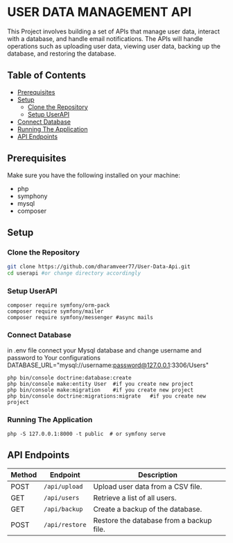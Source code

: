 # USER DATA MANAGEMENT API
This Project involves building a set of APIs that manage user data, interact with a database, and handle email notifications. The APIs will handle operations such as uploading user data, viewing user data, backing up the database, and restoring the database.

## Table of Contents
- [Prerequisites](#prerequisites)
- [Setup](#setup)
  - [Clone the Repository](#clone-the-repository)
  - [Setup UserAPI](#setup-userapi)
- [Connect Database](#create-database)
- [Running The Application](#running-the-application)
- [API Endpoints](#api-endpoints)

## Prerequisites

Make sure you have the following installed on your machine:

- php
- symphony
- mysql
- composer

## Setup

### Clone the Repository
```bash
git clone https://github.com/dharamveer77/User-Data-Api.git
cd userapi #or change directory accordingly
```

### Setup UserAPI
```
composer require symfony/orm-pack
composer require symfony/mailer
composer require symfony/messenger #async mails
```

### Connect Database
in .env file connect your Mysql database and change username and password to Your configurations
DATABASE_URL="mysql://username:password@127.0.0.1:3306/Users"

```
php bin/console doctrine:database:create
php bin/console make:entity User  #if you create new project
php bin/console make:migration    #if you create new project
php bin/console doctrine:migrations:migrate   #if you create new project
```

### Running The Application
```
php -S 127.0.0.1:8000 -t public  # or symfony serve
```

## API Endpoints

| Method | Endpoint               | Description                                |
|--------|------------------------|--------------------------------------------|
| POST   | `/api/upload`          | Upload user data from a CSV file.         |
| GET    | `/api/users`           | Retrieve a list of all users.             |
| GET    | `/api/backup`          | Create a backup of the database.          |
| POST   | `/api/restore`         | Restore the database from a backup file.  |


